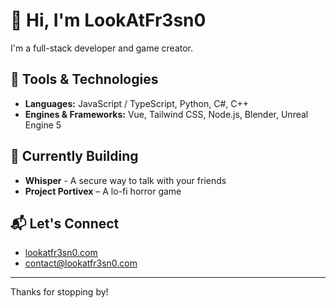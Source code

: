 # 👋 Hi, I'm LookAtFr3sn0

I'm a full-stack developer and game creator.

## 🧰 Tools & Technologies

- **Languages:** JavaScript / TypeScript, Python, C#, C++
- **Engines & Frameworks:** Vue, Tailwind CSS, Node.js, Blender, Unreal Engine 5

## 🔧 Currently Building

- **Whisper** - A secure way to talk with your friends
- **Project Portivex** – A lo-fi horror game

## 📬 Let's Connect

- [lookatfr3sn0.com](https://lookatfr3sn0.com)
- [contact@lookatfr3sn0.com](mailto:contact@lookatfr3sn0.com)

---

Thanks for stopping by!
